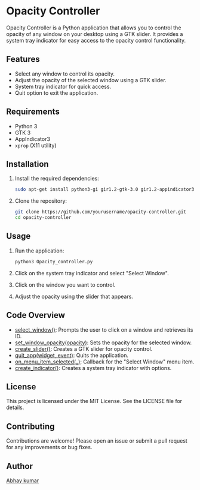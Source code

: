 # Opacity Controller

Opacity Controller is a Python application that allows you to control the opacity of any window on your desktop using a GTK slider. It provides a system tray indicator for easy access to the opacity control functionality.

## Features

- Select any window to control its opacity.
- Adjust the opacity of the selected window using a GTK slider.
- System tray indicator for quick access.
- Quit option to exit the application.

## Requirements

- Python 3
- GTK 3
- AppIndicator3
- `xprop` (X11 utility)

## Installation

1. Install the required dependencies:
    ```sh
    sudo apt-get install python3-gi gir1.2-gtk-3.0 gir1.2-appindicator3-0.1 x11-utils
    ```

2. Clone the repository:
    ```sh
    git clone https://github.com/yourusername/opacity-controller.git
    cd opacity-controller
    ```

## Usage

1. Run the application:
    ```sh
    python3 Opacity_controller.py
    ```

2. Click on the system tray indicator and select "Select Window".
3. Click on the window you want to control.
4. Adjust the opacity using the slider that appears.

## Code Overview

- [select_window()](http://_vscodecontentref_/0): Prompts the user to click on a window and retrieves its ID.
- [set_window_opacity(opacity)](http://_vscodecontentref_/1): Sets the opacity for the selected window.
- [create_slider()](http://_vscodecontentref_/2): Creates a GTK slider for opacity control.
- [quit_app(widget, event)](http://_vscodecontentref_/3): Quits the application.
- [on_menu_item_selected(_)](http://_vscodecontentref_/4): Callback for the "Select Window" menu item.
- [create_indicator()](http://_vscodecontentref_/5): Creates a system tray indicator with options.

## License

This project is licensed under the MIT License. See the LICENSE file for details.

## Contributing

Contributions are welcome! Please open an issue or submit a pull request for any improvements or bug fixes.

## Author

[Abhay kumar](https://github.com/vairagi-tech)